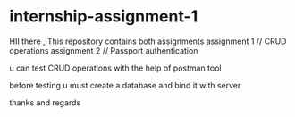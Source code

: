 # internship-assignment-1

HII there , This repository contains both assignments 
assignment 1 // CRUD operations 
assignment 2 // Passport authentication

u can test CRUD operations with the help of postman tool 

before testing u must create a database and bind it with server


thanks and regards
